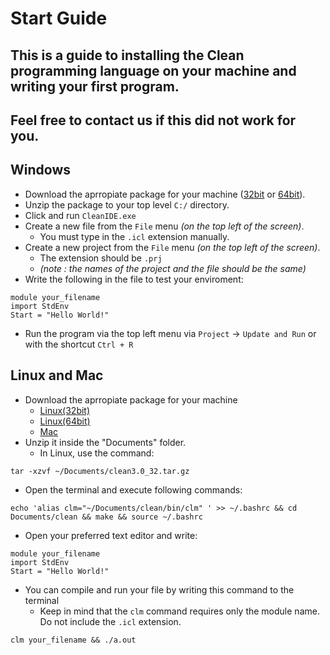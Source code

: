 # Start Guide
## This is a guide to installing the Clean programming language on your machine and writing your first program.

## Feel free to contact us if this did not work for you.

## Windows
- Download the aprropiate package for your machine ([32bit](https://ftp.cs.ru.nl/Clean/Clean30/windows/Clean_3.0_32.zip) or [64bit](https://ftp.cs.ru.nl/Clean/Clean30/windows/Clean_3.0_64.zip)).
- Unzip the package to your top level `C:/` directory.
- Click and run `CleanIDE.exe`
- Create a new file from the `File` menu *(on the top left of the screen)*.
  - You must type in the `.icl` extension manually.
- Create a new project from the `File` menu *(on the top left of the screen)*.
  - The extension should be `.prj`
  - *(note : the names of the project and the file should be the same)*
- Write the following in the file to test your enviroment:
```
module your_filename
import StdEnv
Start = "Hello World!"
```
- Run the program via the top left menu via `Project` -> `Update and Run` or with the shortcut `Ctrl + R`
## Linux and Mac
- Download the aprropiate package for your machine
  - [Linux(32bit)](https://ftp.cs.ru.nl/Clean/Clean30/linux/clean3.0_32.tar.gz)
  - [Linux(64bit)](https://ftp.cs.ru.nl/Clean/Clean30/linux/clean3.0_64.tar.gz)
  - [Mac](https://ftp.cs.ru.nl/Clean/Clean30/macosx/clean3.0.zip)
- Unzip it inside the "Documents" folder.
  - In Linux, use the command:
```
tar -xzvf ~/Documents/clean3.0_32.tar.gz
```
- Open the terminal and execute following commands:
```
echo 'alias clm="~/Documents/clean/bin/clm" ' >> ~/.bashrc && cd Documents/clean && make && source ~/.bashrc
```
 - Open your preferred text editor and write:
```
module your_filename
import StdEnv
Start = "Hello World!"
```
 - You can compile and run your file by writing this command to the terminal
   - Keep in mind that the `clm` command requires only the module name. Do not include the `.icl` extension.
```
clm your_filename && ./a.out
```
